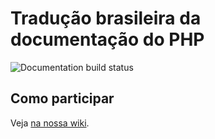 # Tradução brasileira da documentação do PHP

![Documentation build status](https://github.com/php/doc-pt_br/actions/workflows/integrate.yaml/badge.svg)

## Como participar

Veja [na nossa wiki](https://github.com/php/doc-pt_br/wiki).
